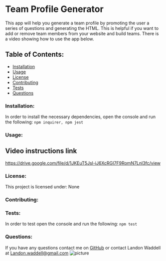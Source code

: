 # Team Profile Generator  
This app will help you generate a team profile by promoting the user a series of questions and generating the HTML. This is helpful if you want to add or remove team members from your website and build teams. There is a video showing how to use the app below.

## Table of Contents:
* [Installation](#installation)
* [Usage](#usage)
* [License](#license)
* [Contributing](#contributing)
* [Tests](#tests)
* [Questions](#questions)
### Installation:
In order to install the necessary dependencies, open the console and run the following:
```npm inquirer, npm jest```
### Usage:
## Video instructions link
https://drive.google.com/file/d/1JKEuT5Jsl-iJ6XcRGI7F9RomN7Lnl3fc/view
### License:
This project is licensed under:
None
### Contributing:
### Tests:
In order to test open the console and run the following:
```npm test```
### Questions:
If you have any questions contact me on [GitHub](https://github.com/Landon0615) or contact 
Landon Waddell at Landon.waddell@gmail.com
![picture](https://github.com/Landon0615.png?size=80)


